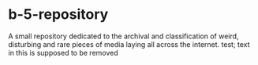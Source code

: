 # b-5-repository
A small repository dedicated to the archival and classification of weird, disturbing and rare pieces of media laying all across the internet. test; text in this is supposed to be removed

